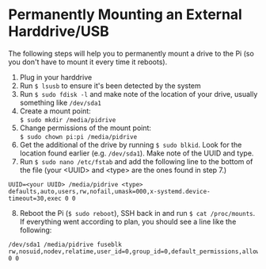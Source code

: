 # Permanently Mounting an External Harddrive/USB

The following steps will help you to permanently mount a drive to the Pi (so you don't have to mount it every time it reboots).

1. Plug in your harddrive
2. Run `$ lsusb` to ensure it's been detected by the system
3. Run `$ sudo fdisk -l` and make note of the location of your drive, usually something like `/dev/sda1`
4. Create a mount point:  
`$ sudo mkdir /media/pidrive`
5. Change permissions of the mount point:  
`$ sudo chown pi:pi /media/pidrive`
6. Get the additional of the drive by running `$ sudo blkid`. Look for the location found earlier (e.g. `/dev/sda1`). Make note of the UUID and type.
7. Run `$ sudo nano /etc/fstab` and add the following line to the bottom of the file (your \<UUID\> and \<type\> are the ones found in step 7.)
```
UUID=<your UUID> /media/pidrive <type> defaults,auto,users,rw,nofail,umask=000,x-systemd.device-timeout=30,exec 0 0
```
8. Reboot the Pi (`$ sudo reboot`), SSH back in and run `$ cat /proc/mounts`. If everything went according to plan, you should see a line like the following:
```
/dev/sda1 /media/pidrive fuseblk rw,nosuid,nodev,relatime,user_id=0,group_id=0,default_permissions,allow_other,blksize=4096 0 0
```
